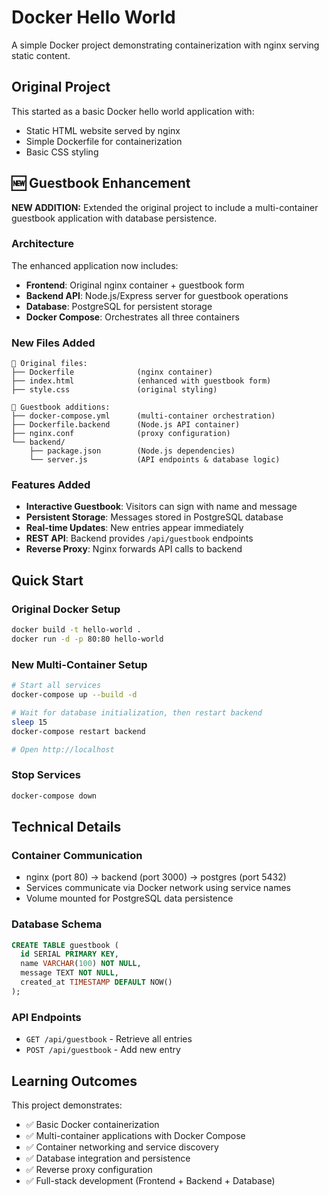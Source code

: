 # Docker Hello World

A simple Docker project demonstrating containerization with nginx serving static content.

## Original Project

This started as a basic Docker hello world application with:
- Static HTML website served by nginx
- Simple Dockerfile for containerization
- Basic CSS styling

## 🆕 Guestbook Enhancement

**NEW ADDITION:** Extended the original project to include a multi-container guestbook application with database persistence.

### Architecture

The enhanced application now includes:
- **Frontend**: Original nginx container + guestbook form
- **Backend API**: Node.js/Express server for guestbook operations
- **Database**: PostgreSQL for persistent storage
- **Docker Compose**: Orchestrates all three containers

### New Files Added

```
📁 Original files:
├── Dockerfile              (nginx container)
├── index.html              (enhanced with guestbook form)
├── style.css               (original styling)

📁 Guestbook additions:
├── docker-compose.yml      (multi-container orchestration)
├── Dockerfile.backend      (Node.js API container)
├── nginx.conf              (proxy configuration)
└── backend/
    ├── package.json        (Node.js dependencies)
    └── server.js           (API endpoints & database logic)
```

### Features Added

- **Interactive Guestbook**: Visitors can sign with name and message
- **Persistent Storage**: Messages stored in PostgreSQL database
- **Real-time Updates**: New entries appear immediately
- **REST API**: Backend provides `/api/guestbook` endpoints
- **Reverse Proxy**: Nginx forwards API calls to backend

## Quick Start

### Original Docker Setup
```bash
docker build -t hello-world .
docker run -d -p 80:80 hello-world
```

### New Multi-Container Setup
```bash
# Start all services
docker-compose up --build -d

# Wait for database initialization, then restart backend
sleep 15
docker-compose restart backend

# Open http://localhost
```

### Stop Services
```bash
docker-compose down
```

## Technical Details

### Container Communication
- nginx (port 80) → backend (port 3000) → postgres (port 5432)
- Services communicate via Docker network using service names
- Volume mounted for PostgreSQL data persistence

### Database Schema
```sql
CREATE TABLE guestbook (
  id SERIAL PRIMARY KEY,
  name VARCHAR(100) NOT NULL,
  message TEXT NOT NULL,
  created_at TIMESTAMP DEFAULT NOW()
);
```

### API Endpoints
- `GET /api/guestbook` - Retrieve all entries
- `POST /api/guestbook` - Add new entry

## Learning Outcomes

This project demonstrates:
- ✅ Basic Docker containerization
- ✅ Multi-container applications with Docker Compose
- ✅ Container networking and service discovery
- ✅ Database integration and persistence
- ✅ Reverse proxy configuration
- ✅ Full-stack development (Frontend + Backend + Database)
